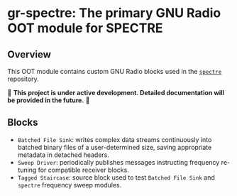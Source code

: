 # gr-spectre: The primary GNU Radio OOT module for SPECTRE

## Overview
This OOT module contains custom GNU Radio blocks used in the [`spectre`](https://github.com/jcfitzpatrick12/spectre) repository. 

📢 **This project is under active development. Detailed documentation will be provided in the future.**  📢 

## Blocks

- ```Batched File Sink```: writes complex data streams continuously into batched binary files of a user-determined size, saving appropriate metadata in detached headers.
- ```Sweep Driver```: periodically publishes messages instructing frequency re-tuning for compatible receiver blocks.
- ```Tagged Staircase```: source block used to test ```Batched File Sink``` and ```spectre``` frequency sweep modules.





